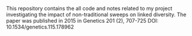 This repository contains the all code and notes related to my
project investigating the impact of non-traditional sweeps on 
linked diversity. The paper was published in 2015 in Genetics 201 (2), 707-725 DOI: 10.1534/genetics.115.178962

